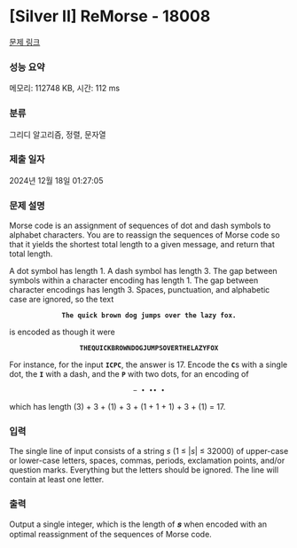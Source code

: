 # [Silver II] ReMorse - 18008 

[문제 링크](https://www.acmicpc.net/problem/18008) 

### 성능 요약

메모리: 112748 KB, 시간: 112 ms

### 분류

그리디 알고리즘, 정렬, 문자열

### 제출 일자

2024년 12월 18일 01:27:05

### 문제 설명

<p>Morse code is an assignment of sequences of dot and dash symbols to alphabet characters. You are to reassign the sequences of Morse code so that it yields the shortest total length to a given message, and return that total length.</p>

<p>A dot symbol has length 1. A dash symbol has length 3. The gap between symbols within a character encoding has length 1. The gap between character encodings has length 3. Spaces, punctuation, and alphabetic case are ignored, so the text</p>

<p style="text-align: center;"><code><strong>The quick brown dog jumps over the lazy fox.</strong></code></p>

<p>is encoded as though it were</p>

<p style="text-align: center;"><strong><code>THEQUICKBROWNDOGJUMPSOVERTHELAZYFOX</code></strong></p>

<p>For instance, for the input <code><strong>ICPC</strong></code>, the answer is 17. Encode the <code><strong>C</strong></code>s with a single dot, the <code><strong>I</strong></code> with a dash, and the <code><strong>P</strong></code> with two dots, for an encoding of</p>

<p style="text-align: center;"><code>− ∙ ∙∙ ∙</code></p>

<p>which has length (3) + 3 + (1) + 3 + (1 + 1 + 1) + 3 + (1) = 17.</p>

### 입력 

 <p>The single line of input consists of a string <em>s</em> (1 ≤ |<em>s</em>| ≤ 32000) of upper-case or lower-case letters, spaces, commas, periods, exclamation points, and/or question marks. Everything but the letters should be ignored. The line will contain at least one letter.</p>

### 출력 

 <p>Output a single integer, which is the length of 𝒔 when encoded with an optimal reassignment of the sequences of Morse code.</p>

